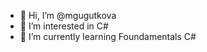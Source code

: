 - 👋 Hi, I’m @mgugutkova
- 👀 I’m interested in C#
- 🌱 I’m currently learning Foundamentals C#


<!---
mgugutkova/mgugutkova is a ✨ special ✨ repository because its `README.md` (this file) appears on your GitHub profile.
You can click the Preview link to take a look at your changes.
--->
